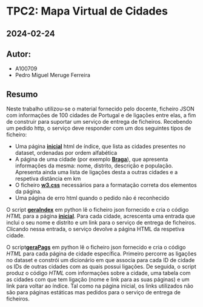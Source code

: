 # TPC2: Mapa Virtual de Cidades
## 2024-02-24

## Autor:
- A100709
- Pedro Miguel Meruge Ferreira

## Resumo

Neste trabalho utilizou-se o material fornecido pelo docente, ficheiro JSON com informações de 100 cidades de Portugal e de ligações entre elas, a fim de construir para suportar um serviço de entrega de ficheiros. Recebendo um pedido http, o serviço deve responder com um dos seguintes tipos de ficheiro:
- Uma página [**inicial**](cidadesSite/index.html) html de índice, que lista as cidades presentes no dataset, ordenadas por ordem alfabética
- A página de uma cidade (por exemplo [**Braga**](cidadesSite/c25.html)), que apresenta informações da mesma: nome, distrito, descrição e população. Apresenta ainda uma lista de ligações desta a outras cidades e a respetiva distância em km
- O ficheiro [**w3.css**](cidadesSite/w3.css) necessários para a formatação correta dos elementos da página.
- Uma página de erro html quando o pedido não é reconhecido

O script [**geraIndex**](geraIndex.py) em python lê o ficheiro json fornecido e cria o código *HTML* para a página [**inicial**](cidadesSite/index.html). Para cada cidade, acrescenta uma entrada que inclui o seu nome e distrito e um link para o serviço de entrega de ficheiros. Clicando nessa entrada, o serviço devolve a página HTML da respetiva cidade.

O script[**geraPags**](geraPags.py) em python lê o ficheiro json fornecido e cria o código *HTML* para cada página de cidade específica. Primeiro percorre as ligações no dataset e constrói um dicionário em que associa para cada ID de cidade os IDs de outras cidades com as quais possui ligações. De seguida, o script produz o código *HTML* com informações sobre a cidade, uma tabela com as cidades com que tem ligação (nome e link para as suas páginas) e um link para voltar ao índice. Tal como na página inicial, os links utilizados não são para páginas estáticas mas pedidos para o serviço de entrega de ficheiros.

